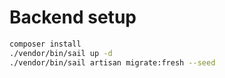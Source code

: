 # Backend setup

```sh
composer install
./vendor/bin/sail up -d
./vendor/bin/sail artisan migrate:fresh --seed
```